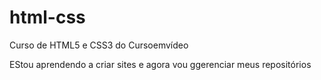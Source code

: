 # html-css
 Curso de HTML5 e CSS3 do Cursoemvídeo

EStou aprendendo a criar sites e agora vou ggerenciar meus repositórios